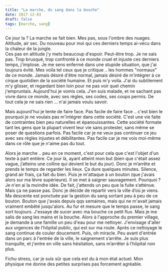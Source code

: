 ```yaml
---
title: "La marche, du sang dans la bouche"
date: 2017-12-03
draft: false
tags: [marche, sang]
---
```


Ce jour la ? La marche se fait bien. Mes pas, sous l'ombre des nuages. Altitude, air sec. Du nouveau pour moi qui ces derniers temps ai-vécu dans la chaleur de la jungle.  
Ces pas en altitude j'y mets beaucoup d'espoir. Peut-être trop. Je ne sais pas. Trop brusqué, trop confronté à ce monde cruel et injuste ces derniers temps, j'implose. Je me sens enfermé dans une stupide situation, que j'ai toujours évité. Mes voila tel ceux que je critique .. les hommes "normaux" de ce monde. Jamais désiré d'être normal, jamais désiré de m’intégrer à ce cirque quotidien de la société humaine.
Et puis m'y voila. J'ai du subtilement m'y glisser, et regardant bien loin pour ne pas voir quel chemin j'empruntais. Aujourd'hui je vomis cela. J'en suis malade, et ne sachant pas vivre dans ce monde, avec ses règles, ses codes, ses coups permis. De tout cela je ne sais rien … n'ai jamais voulu savoir. 

Mais aujourd'hui je tente de faire face. Pas facile de faire face .. c'est bien le pourquoi je ne voulais pas m'intégrer dans cette société. C'est une vie faite de contraintes bien peu naturelles et épanouissantes. Cette société formate tant les gens que la plupart vivent leur vie sans protester, sans  même se poser de questions parfois. Pas facile car je ne veux pas continuer ce jeu avec ses règles injustes et débilitantes. Pas facile car je me vois moi-même dans ce rôle que je n'aime pas du tout.

Alors je marche .. peu en ce moment, c'est pour cela que c'est l'objet d'un texte à part entière.
Ce jour là, ayant atteint mon but (bien que c'était assez vague, j’atteins une colline qui devient le but du jour). Donc je m’arrête et prends le temps de regarder les lieux. Ça dure quelques minutes. Silence, grand air frais, ça fait du bien. Puis je m'attaque à un bouton (que j'avais alors sur ma lèvre supérieure). Il se met à saigner sauvagement. Pourquoi ? Je n'en ai la moindre idée. De fait, j'attends un peu que la fuite s’atténue. Mais ça ne passe pas. Donc je décide de repartir vers la ville d’où je viens. Ma descente est ponctuée par la gestion du sang sortant peu à peu de ce bouton. Bouton que j'avais depuis qqs semaines, mais qui ne m'avait jamais vraiment embêté jusqu'alors. Au fur et mesure que le temps passe, le sang sort toujours. J'essaye de sucer avec ma bouche ce petit flux. Mais je me salis de sang les mains et la bouche. Alors à l'approche du premier village, je demande à une famille un peu d'eau pour me nettoyer. J'envisage d'aller aux urgences de l’hôpital public, qui est sur ma route. Après ce nettoyage le sang continue de couler doucement. Puis, oh miracle. Peu avant d'entrée dans un parc à l'entrée de la ville, le saignement s’arrête. Je suis plus tranquille, et j'entre en ville sans hésitation, sans m’arrêter à l’hôpital non plus.

Fichu stress, car je suis sûr que cela est du à mon état actuel. Mon physique me donne des petites surprises pas forcement agréable.
